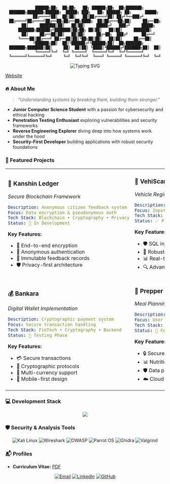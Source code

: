 <div align="center">

<link href="https://fonts.googleapis.com/css2?family=Anaheim:wght@400&family=Orbitron:wght@400;700;900&family=Share+Tech+Mono:wght@400&display=swap" rel="stylesheet">

```
    ██████╗██╗  ██╗██╗   ██╗ ██████╗██╗  ██╗███████╗    ███████╗███████╗██████╗  █████╗ ███╗   ██╗ ██████╗ ██╗      █████╗ 
   ██╔════╝██║  ██║██║   ██║██╔════╝██║ ██╔╝╚══███╔╝    ██╔════╝██╔════╝██╔══██╗██╔══██╗████╗  ██║██╔═══██╗██║     ██╔══██╗
   ██║     ███████║██║   ██║██║     █████╔╝   ███╔╝     █████╗  ███████╗██████╔╝███████║██╔██╗ ██║██║   ██║██║     ███████║
   ██║     ██╔══██║██║   ██║██║     ██╔═██╗  ███╔╝      ██╔══╝  ╚════██║██╔═══╝ ██╔══██║██║╚██╗██║██║   ██║██║     ██╔══██║
   ╚██████╗██║  ██║╚██████╔╝╚██████╗██║  ██╗███████╗    ███████╗███████║██║     ██║  ██║██║ ╚████║╚██████╔╝███████╗██║  ██║
    ╚═════╝╚═╝  ╚═╝ ╚═════╝  ╚═════╝╚═╝  ╚═╝╚══════╝    ╚══════╝╚══════╝╚═╝     ╚═╝  ╚═╝╚═╝  ╚═══╝ ╚═════╝ ╚══════╝╚═╝  ╚═╝
```

<img src="https://readme-typing-svg.herokuapp.com?font=Fira+Code&size=22&duration=3000&pause=1000&color=00F7FF&center=true&vCenter=true&width=600&lines=Cybersecurity+Enthusiast;Penetration+Testing;Reverse+Engineering;Ethical+Hacking" alt="Typing SVG" />

</div>

[Website](https://chuckz.vercel.app)

### 🔥 **About Me**

> *"Understanding systems by breaking them, building them stronger."*

- **Junior Computer Science Student** with a passion for cybersecurity and ethical hacking  
- **Penetration Testing Enthusiast** exploring vulnerabilities and security frameworks  
- **Reverse Engineering Explorer** diving deep into how systems work under the hood  
- **Security-First Developer** building applications with robust security foundations

<div align="center">

</div>

### 🚀 **Featured Projects**

<table>
<tr>
<td width="50%">

### 🔗 **Kanshin Ledger**
*Secure Blockchain Framework*

```yaml
Description: Anonymous citizen feedback system
Focus: Data encryption & pseudonymous auth
Tech Stack: Blockchain • Cryptography • Privacy
Status: 🚧 In Development
```

**Key Features:**
- 🔐 End-to-end encryption
- 👤 Anonymous authentication
- 🔗 Immutable feedback records
- 🛡️ Privacy-first architecture

</td>
<td width="50%">

### 🚗 **VehiScan**
*Vehicle Registration Tracker*

```yaml
Description: Secure vehicle tracking system
Focus: Input validation & SQL injection prevention
Tech Stack: Security • API Design • Authentication
Status: ✅ Production Ready
```

**Key Features:**
- 🛡️ SQL injection protection
- 🔑 Robust authentication
- 📊 Real-time tracking
- 🔍 Advanced validation

</td>
</tr>
<tr>
<td width="50%">

### 💰 **Bankara**
*Digital Wallet Implementation*

```yaml
Description: Cryptographic payment system
Focus: Secure transaction handling
Tech Stack: FinTech • Cryptography • Backend
Status: 🔄 Testing Phase
```

**Key Features:**
- 💳 Secure transactions
- 🔐 Cryptographic protocols
- 💼 Multi-currency support
- 📱 Mobile-first design

</td>
<td width="50%">

### 📱 **Prepper**
*Meal Planning Application*

```yaml
Description: Secure meal planning platform
Focus: User data protection & session management
Tech Stack: Authentication • Firebase • Data Protection
Status: 🎯 Feature Complete
```

**Key Features:**
- 🔒 Secure sessions
- 📊 Nutritional tracking
- 🛡️ Data protection
- ☁️ Cloud synchronization

</td>
</tr>
</table>


### 💻 **Development Stack**
<div align="center">

[![](https://skillicons.dev/icons?i=c,cpp,js,ts,python,bash,powershell,visualstudio,vscode,github,linux,windows,firebase,postgresql&theme=dark)](https://skillicons.dev)

</div>


### 🛡️ **Security & Analysis Tools**
<div align="center">

![Kali Linux](https://img.shields.io/badge/Kali_Linux-557C94?style=for-the-badge&logo=kali-linux&logoColor=white)
![Wireshark](https://img.shields.io/badge/Wireshark-1679A7?style=for-the-badge&logo=wireshark&logoColor=white)
![OWASP](https://img.shields.io/badge/OWASP-000000?style=for-the-badge&logo=owasp&logoColor=white)
![Parrot OS](https://img.shields.io/badge/Parrot_OS-87CEEB?style=for-the-badge&logoColor=white)
![Ghidra](https://img.shields.io/badge/Ghidra-FF6B35?style=for-the-badge&logoColor=white)
![Valgrind](https://img.shields.io/badge/Valgrind-2F4F4F?style=for-the-badge&logoColor=white)

</div>


### 📬 **Profiles**

- **Curriculum Vitae:** [PDF](https://drive.google.com/file/d/1qM-Yn8dWHh0vjfcyBjQfJAzQ9DHfnSnq/view?usp=drive_link)

<div align="center">

[![Email](https://img.shields.io/badge/Email-chuckz.espanola99%40gmail.com-red?style=for-the-badge&logo=gmail&logoColor=white)](mailto:chuckz.espanola99@gmail.com)
[![LinkedIn](https://img.shields.io/badge/LinkedIn-chuckz--española-blue?style=for-the-badge&logo=linkedin&logoColor=white)](https://linkedin.com/in/chuckz-española)
[![GitHub](https://img.shields.io/badge/GitHub-chuckzxxmello-black?style=for-the-badge&logo=github&logoColor=white)](https://github.com/chuckzxxmello)

</div>
